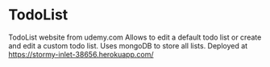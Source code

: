 # TodoList
TodoList website from udemy.com
Allows to edit a default todo list or create and edit a custom todo list.
Uses mongoDB to store all lists.
Deployed at https://stormy-inlet-38656.herokuapp.com/
